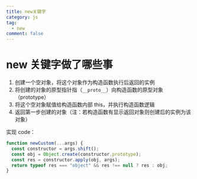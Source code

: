 ```yaml
---
title: new关键字
category: js
tag:
  - new
comment: false
---
```


# new 关键字做了哪些事

1. 创建一个空对象，将这个对象作为构造函数执行后返回的实例
2. 将创建的对象的原型指针指（`__proto__`）向构造函数的原型对象（prototype）
3. 将这个空对象赋值给构造函数内部 this，并执行构造函数逻辑
4. 返回第一步创建的对象（注：若构造函数有显示返回对象则创建后的实例为该对象）

实现 code：

```javascript
function newCustom(...args) {
  const constructor = args.shift();
  const obj = Object.create(constructor.prototype);
  const res = constructor.apply(obj, args);
  return typeof res === "object" && res !== null ? res : obj;
}
```
